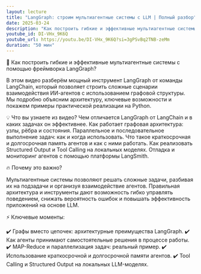 ```yaml
---
layout: lecture
title: "LangGraph: строим мультиагентные системы с LLM | Полный разбор"
date: 2025-03-24
description: "Как построить гибкие и эффективные мультиагентные системы с помощью фреймворка LangGraph"
youtube_id: DI-VHx_9K6Q
youtube_url: https://youtu.be/DI-VHx_9K6Q?si=3gPSvBq2TNB-zeMm
duration: "50 мин"
---
```


📌 Как построить гибкие и эффективные мультиагентные системы с помощью фреймворка LangGraph?

В этом видео разберём мощный инструмент LangGraph от команды LangChain, который позволяет строить сложные сценарии взаимодействия ИИ-агентов с использованием графовой структуры. Мы подробно объясним архитектуру, ключевые возможности и покажем примеры практической реализации на Python.

💡 Что вы узнаете из видео?
Чем отличается LangGraph от LangChain и в каких задачах он эффективнее.
Как работает графовая архитектура: узлы, рёбра и состояния.
Параллельное и последовательное выполнение задач: как и когда использовать.
Что такое краткосрочная и долгосрочная память агентов и как с ними работать.
Как реализовать Structured Output и Tool Calling на локальных моделях.
Отладка и мониторинг агентов с помощью платформы LangSmith.

🔥 Почему это важно?

Мультиагентные системы позволяют решать сложные задачи, разбивая их на подзадачи и организуя взаимодействие агентов. Правильная архитектура и инструменты дают возможность гибко управлять поведением, снижать вероятность ошибок и повышать эффективность приложений на основе LLM.

⚡ Ключевые моменты:

✔️ Графы вместо цепочек: архитектурные преимущества LangGraph.
✔️ Как агенты принимают самостоятельные решения в процессе работы.
✔️ MAP-Reduce и параллелизация задач: реальный пример.
✔️ Использование краткосрочной и долгосрочной памяти агентов.
✔️ Tool Calling и Structured Output на локальных LLM-моделях.